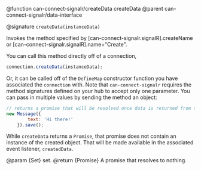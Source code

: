 @function can-connect-signalr/createData createData
@parent can-connect-signalr/data-interface

@signature `createData(instanceData)`

Invokes the method specified by [can-connect-signalr.signalR].createName or
[can-connect-signalr.signalR].name+"Create".

You can call this method directly off of a connection,

```js
connection.createData(instanceData);
```

Or, it can be called off of the `DefineMap` constructor function
you have associated the `connection` with. Note that `can-connect-signalr` requires the method signatures
defined on your hub to accept only one parameter. You can pass in multiple values by sending the method
an object:

```js
// returns a promise that will be resolved once data is returned from the Hub.
new Message({
		text: 'Hi there!'
	}).save();
```

While `createData` returns a `Promise`, that promise does not contain an instance of the created object. That 
will be made available in the associated event listener, `createdData`. 

@param {Set} set.
@return {Promise<Object>} A promise that resolves to nothing.

    
